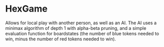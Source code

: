 # HexGame
Allows for local play with another person, as well as an AI. The AI uses a minimax algorithm of depth 1 with alpha-beta pruning, and a simple evaluation function for boardstates (the number of blue tokens needed to win, minus the number of red tokens needed to win).
